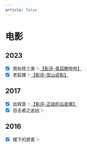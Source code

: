 ```yaml
---
article: false
---
```


# 电影

## 2023

- [x] 周处除三害 ✨[【影评-青蒜瞎哔哔】](https://www.bilibili.com/video/BV1mx4y1D75N/)
- [x] 老狐狸 ✨[【影评-空山说影】](https://www.bilibili.com/video/BV11J4m157uo/)

## 2017

- [x] 血观音 ✨[【影评-正经的瓜皮酱】](https://www.bilibili.com/video/BV1he411g7Ty/)
- [x] 目击者之追凶 ✨

## 2016

- [x] 楼下的房客 ✨